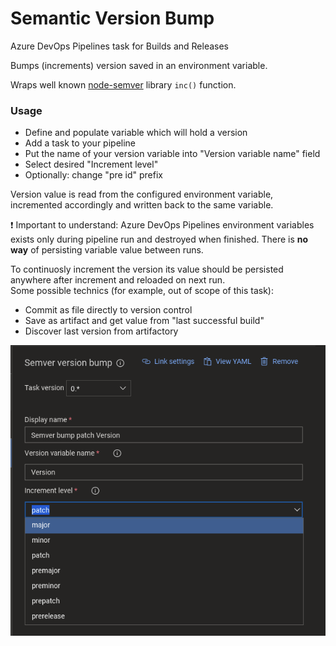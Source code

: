 # Semantic Version Bump 
Azure DevOps Pipelines task for Builds and Releases

Bumps (increments) version saved in an environment variable.

Wraps well known [node-semver](https://github.com/npm/node-semver) library `inc()` function.

### Usage
* Define and populate variable which will hold a version
* Add a task to your pipeline
* Put the name of your version variable into "Version variable name" field
* Select desired "Increment level"
* Optionally: change "pre id" prefix

Version value is read from the configured environment variable, incremented accordingly and written back to the same variable.

:heavy_exclamation_mark: Important to understand: Azure DevOps Pipelines environment variables exists only during pipeline run and destroyed when finished. There is **no way** of persisting variable value between runs.

To continuosly increment the version its value should be persisted anywhere after increment and reloaded on next run.  
Some possible technics (for example, out of scope of this task):
* Commit as file directly to version control
* Save as artifact and get value from "last successful build"
* Discover last version from artifactory

![Configuration](screenshots/screenshot1.png)
